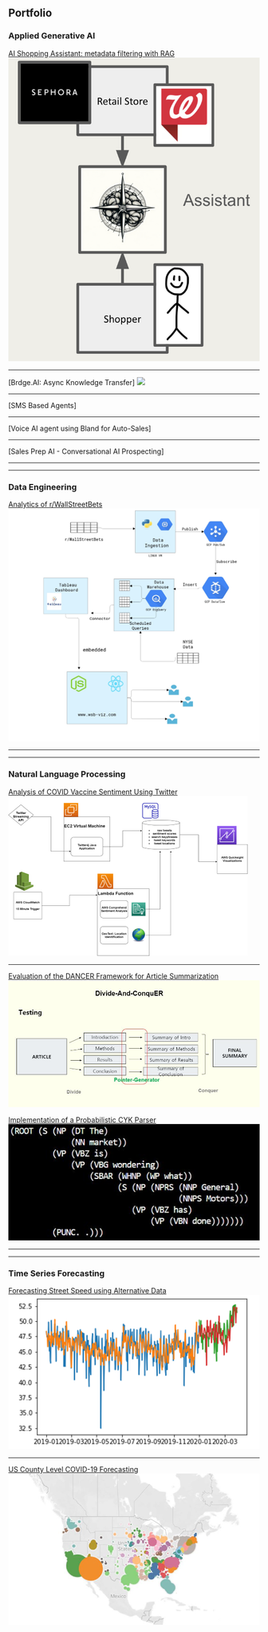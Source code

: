 ## Portfolio

### Applied Generative AI
[AI Shopping Assistant: metadata filtering with RAG](/ai-shopping)
<img src="images/shopping-assistant.png?raw=true"/>

---

[Brdge.AI: Async Knowledge Transfer]
<img src="images/brdge-ai-img.jpeg?raw=true"/>


---

[SMS Based Agents] 

---

[Voice AI agent using Bland for Auto-Sales] 


---

[Sales Prep AI - Conversational AI Prospecting] 

---
---

### Data Engineering

[Analytics of r/WallStreetBets](/wsb-project)
<img src="images/wsb-architecture.PNG?raw=true"/>

---

---

### Natural Language Processing

[Analysis of COVID Vaccine Sentiment Using Twitter](/vaccine-project)
<img src="images/AWS-Architecture-portfolio.png?raw=true"/>

---
[Evaluation of the DANCER Framework for Article Summarization](/summary-project)
<img src="images/dancer_testing.JPG?raw=true"/>

[Implementation of a Probabilistic CYK Parser](/parsing-project)
<img src="images/ParsingExample.JPG?raw=true"/>

---

---

### Time Series Forecasting

[Forecasting Street Speed using Alternative Data](/traffic-project)
<img src="images/street_speed.png?raw=true"/>

--- 
[US County Level COVID-19 Forecasting](/covid-project)
<img src = "images/CovidJune20.JPG?raw=true"/>

